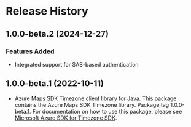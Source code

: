 # Release History

## 1.0.0-beta.2 (2024-12-27)

### Features Added

- Integrated support for SAS-based authentication

## 1.0.0-beta.1 (2022-10-11)

- Azure Maps SDK Timezone client library for Java. This package contains the Azure Maps SDK Timezone library. Package tag 1.0.0-beta.1. For documentation on how to use this package, please see [Microsoft Azure SDK for Timezone SDK](https://docs.microsoft.com/rest/api/maps/timezone).

